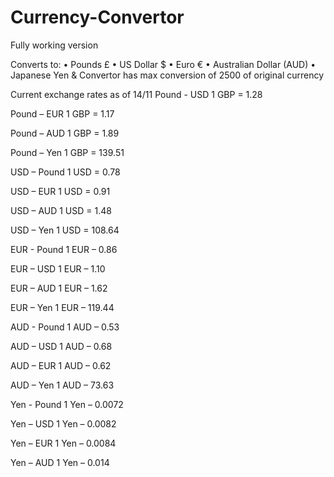 # Currency-Convertor

Fully working version

Converts to:
•	Pounds £ 
•	US Dollar $ 
•	Euro € 
•	Australian Dollar (AUD)
•	Japanese Yen 
& Convertor has max conversion of 2500 of original currency

Current exchange rates as of 14/11
Pound - USD	1 GBP = 1.28

Pound – EUR	1 GBP = 1.17

Pound – AUD	1 GBP = 1.89

Pound – Yen	1 GBP = 139.51

USD – Pound	1 USD = 0.78

USD – EUR	1 USD = 0.91

USD – AUD	1 USD = 1.48

USD – Yen	1 USD = 108.64

EUR - Pound	1 EUR – 0.86

EUR – USD	1 EUR – 1.10

EUR – AUD 	1 EUR – 1.62

EUR – Yen	1 EUR – 119.44

AUD - Pound	1 AUD – 0.53

AUD – USD	1 AUD – 0.68

AUD – EUR	1 AUD – 0.62

AUD – Yen	1 AUD – 73.63

Yen - Pound	1 Yen – 0.0072

Yen – USD	1 Yen – 0.0082

Yen – EUR	1 Yen – 0.0084

Yen – AUD	1 Yen – 0.014

